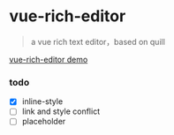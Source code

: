 # vue-rich-editor

> a vue rich text editor，based on quill

[vue-rich-editor demo](http://realign.pw/vue-rich-editor/)

### todo

* [x] inline-style
* [ ] link and style conflict
* [ ] placeholder

